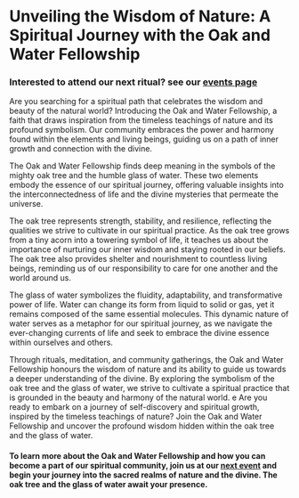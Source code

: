 Unveiling the Wisdom of Nature: A Spiritual Journey with the Oak and Water Fellowship
=====================================================================================

### Interested to attend our next ritual? see our [events page](https://oakandwater.seanoc.art/events.html "Go to our events page")

Are you searching for a spiritual path that celebrates the wisdom and beauty of the natural world? Introducing the Oak and Water Fellowship, a faith that draws inspiration from the timeless teachings of nature and its profound symbolism. Our community embraces the power and harmony found within the elements and living beings, guiding us on a path of inner growth and connection with the divine.

The Oak and Water Fellowship finds deep meaning in the symbols of the mighty oak tree and the humble glass of water. These two elements embody the essence of our spiritual journey, offering valuable insights into the interconnectedness of life and the divine mysteries that permeate the universe.

The oak tree represents strength, stability, and resilience, reflecting the qualities we strive to cultivate in our spiritual practice. As the oak tree grows from a tiny acorn into a towering symbol of life, it teaches us about the importance of nurturing our inner wisdom and staying rooted in our beliefs. The oak tree also provides shelter and nourishment to countless living beings, reminding us of our responsibility to care for one another and the world around us.

The glass of water symbolizes the fluidity, adaptability, and transformative power of life. Water can change its form from liquid to solid or gas, yet it remains composed of the same essential molecules. This dynamic nature of water serves as a metaphor for our spiritual journey, as we navigate the ever-changing currents of life and seek to embrace the divine essence within ourselves and others.

Through rituals, meditation, and community gatherings, the Oak and Water Fellowship honours the wisdom of nature and its ability to guide us towards a deeper understanding of the divine. By exploring the symbolism of the oak tree and the glass of water, we strive to cultivate a spiritual practice that is grounded in the beauty and harmony of the natural world.
e
Are you ready to embark on a journey of self-discovery and spiritual growth, inspired by the timeless teachings of nature? Join the Oak and Water Fellowship and uncover the profound wisdom hidden within the oak tree and the glass of water.

#### To learn more about the Oak and Water Fellowship and how you can become a part of our spiritual community, join us at our [next event](https://oakandwater.seanoc.art/events.html "Go to events listing page") and begin your journey into the sacred realms of nature and the divine. The oak tree and the glass of water await your presence.
